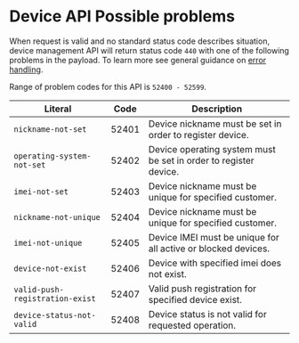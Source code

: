 ﻿Device API Possible problems
=================

When request is valid and no standard status code describes situation, device management API will return status code `440` with one of the following problems in the payload. To learn more see general guidance on [error handling](common-getstarted.html#error-handling).

Range of problem codes for this API is `52400 - 52599`.

Literal                               | Code   | Description
--------------------------------------|--------|-----------------------------------------
`nickname-not-set`                    | 52401  | Device nickname must be set in order to register device.
`operating-system-not-set`            | 52402  | Device operating system must be set in order to register device.
`imei-not-set`                        | 52403  | Device nickname must be unique for specified customer.
`nickname-not-unique`                 | 52404  | Device nickname must be unique for specified customer.
`imei-not-unique`                     | 52405  | Device IMEI must be unique for all active or blocked devices.
`device-not-exist`                    | 52406  | Device with specified imei does not exist.
`valid-push-registration-exist`       | 52407  | Valid push registration for specified device exist.
`device-status-not-valid`             | 52408  | Device status is not valid for requested operation.
